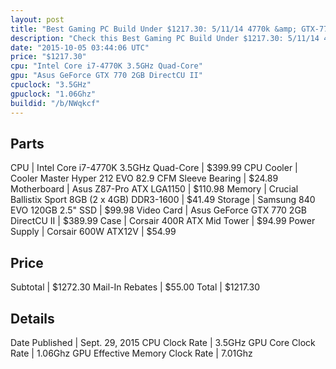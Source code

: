 ```yaml
---
layout: post
title: "Best Gaming PC Build Under $1217.30: 5/11/14 4770k &amp; GTX-770"
description: "Check this Best Gaming PC Build Under $1217.30: 5/11/14 4770k &amp; GTX-770. CPU: Intel Core i7-4770K 3.5GHz Quad-Core, CPU Cooler: Cooler Master Hyper 212 EVO 82.9 CFM Sl"
date: "2015-10-05 03:44:06 UTC"
price: "$1217.30"
cpu: "Intel Core i7-4770K 3.5GHz Quad-Core"
gpu: "Asus GeForce GTX 770 2GB DirectCU II"
cpuclock: "3.5GHz"
gpuclock: "1.06Ghz"
buildid: "/b/NWqkcf"
---
```


## Parts

CPU | Intel Core i7-4770K 3.5GHz Quad-Core | $399.99
CPU Cooler | Cooler Master Hyper 212 EVO 82.9 CFM Sleeve Bearing | $24.89
Motherboard | Asus Z87-Pro ATX LGA1150 | $110.98
Memory | Crucial Ballistix Sport 8GB (2 x 4GB) DDR3-1600 | $41.49
Storage | Samsung 840 EVO 120GB 2.5" SSD | $99.98
Video Card | Asus GeForce GTX 770 2GB DirectCU II | $389.99
Case | Corsair 400R ATX Mid Tower | $94.99
Power Supply | Corsair 600W ATX12V | $54.99

## Price

Subtotal | $1272.30
Mail-In Rebates | $55.00
Total | $1217.30

## Details

Date Published | Sept. 29, 2015
CPU Clock Rate | 3.5GHz
GPU Core Clock Rate | 1.06Ghz
GPU Effective Memory Clock Rate | 7.01Ghz